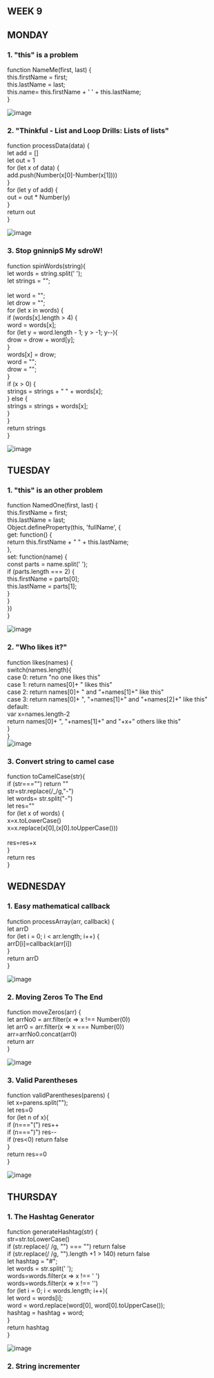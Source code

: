 ## WEEK 9

## MONDAY
### 1. "this" is a problem

function NameMe(first, last) { <br>
    this.firstName = first; <br>
    this.lastName = last; <br>
    this.name= this.firstName + ' ' + this.lastName; <br>
} <br>

![image](https://github.com/faviola14/core-code-readme/assets/98840536/4649e37c-9458-4089-8076-cd0979b1db66)


### 2. "Thinkful - List and Loop Drills: Lists of lists"

function processData(data) { <br>
    let add = [] <br>
    let out = 1 <br>
    for (let x of data) { <br>
        add.push(Number(x[0]-Number(x[1])))  <br>
    } <br>
    for (let y of add) { <br>
        out = out * Number(y)   <br>
    } <br>
    return out <br>
} <br>

![image](https://github.com/faviola14/core-code-readme/assets/98840536/0795c033-bb59-4ec9-add0-d4bf1d6616c9)


### 3. Stop gninnipS My sdroW!

function spinWords(string){ <br>
    let words = string.split(' '); <br>
    let strings = ""; <br> <br>
    let word = ""; <br>
    let drow = ""; <br>
    for (let x in words) { <br>
        if (words[x].length > 4) { <br>
            word = words[x]; <br>
            for (let y = word.length - 1; y > -1; y--){ <br>
                drow = drow + word[y]; <br>
            } <br>
            words[x] = drow; <br>
            word = ""; <br>
            drow = ""; <br>
        } <br>
        if (x > 0) { <br>
            strings = strings + " " + words[x]; <br>
        } else { <br>
            strings = strings + words[x]; <br>
        } <br>
    } <br>
    return strings <br>
} <br>

![image](https://github.com/faviola14/core-code-readme/assets/98840536/ec069944-e9c5-4317-bc1d-83a9c1962c4a)


## TUESDAY
### 1. "this" is an other problem

function NamedOne(first, last) { <br>
    this.firstName = first; <br>
    this.lastName = last; <br>
    Object.defineProperty(this, 'fullName', { <br>
        get: function() { <br>
            return this.firstName + " " + this.lastName; <br>
        }, <br>
        set: function(name) { <br>
            const parts = name.split(' '); <br>
            if (parts.length === 2) { <br>
                this.firstName = parts[0]; <br>
                this.lastName = parts[1]; <br>
            } <br>
        } <br>
    }) <br>
} <br>

![image](https://github.com/faviola14/core-code-readme/assets/98840536/d61443fa-b5c0-4e0e-9868-89a7b8cf4480)


### 2. "Who likes it?"

function likes(names) { <br>
    switch(names.length){ <br>
        case 0: return "no one likes this" <br>
        case 1: return names[0]+ " likes this" <br>
        case 2: return names[0]+  " and "+names[1]+" like this" <br>
        case 3: return names[0]+ ", "+names[1]+" and "+names[2]+" like this" <br>
        default: <br>
            var x=names.length-2 <br>
            return  names[0]+ ", "+names[1]+" and "+x+" others like this" <br>
    } <br>
} <br>
![image](https://github.com/faviola14/core-code-readme/assets/98840536/59ecd8ec-1edd-4f03-a9c0-7928c9ddae82)


### 3. Convert string to camel case

function toCamelCase(str){ <br>
  if (str==="") return "" <br>
    str=str.replace(/_/g,"-") <br>
    let words= str.split("-") <br>
    let res="" <br>
    for (let x of words) { <br>
        x=x.toLowerCase() <br>
        x=x.replace(x[0],(x[0].toUpperCase())) <br> <br>
        res=res+x <br>
    } <br>
    return res <br>
} <br>

## WEDNESDAY
### 1. Easy mathematical callback

function processArray(arr, callback) { <br>
    let arrD <br>
    for (let i = 0; i < arr.length; i++) { <br>
        arrD[i]=callback(arr[i]) <br>
    } <br>
    return arrD <br>
} <br>

![image](https://github.com/faviola14/core-code-readme/assets/98840536/ad94e015-5daf-40e1-b70a-bc87ff4b713c)


### 2. Moving Zeros To The End

function moveZeros(arr) { <br>
    let arrNo0 = arr.filter(x => x !== Number(0)) <br>
    let arr0 = arr.filter(x => x === Number(0)) <br>
    arr=arrNo0.concat(arr0) <br>
    return arr <br>
} <br>

![image](https://github.com/faviola14/core-code-readme/assets/98840536/f1cf33fe-6228-49eb-8226-2c65a7abc982)

### 3. Valid Parentheses

function validParentheses(parens) { <br>
    let x=parens.split(""); <br>
    let res=0 <br>
    for (let n of x){ <br>
        if (n==="\(") res++ <br>
        if (n==="\)") res-- <br>
        if (res<0) return false <br>
    } <br>
    return res==0 <br>
} <br>

![image](https://github.com/faviola14/core-code-readme/assets/98840536/ab8d68ca-b878-408f-a874-b7a7d2a87c58)


## THURSDAY
### 1. The Hashtag Generator

function generateHashtag(str) { <br>
    str=str.toLowerCase() <br>
    if (str.replace(/ /g, "") === "") return false <br>
    if (str.replace(/ /g, "").length +1 > 140) return false <br>
    let hashtag = "#"; <br>
    let words = str.split(' '); <br>
    words=words.filter(x => x !== ' ') <br>
    words=words.filter(x => x !== '') <br>
    for (let i = 0; i < words.length; i++){ <br>
        let word = words[i]; <br>
        word = word.replace(word[0], word[0].toUpperCase()); <br>
        hashtag = hashtag + word; <br>
    } <br>
    return hashtag <br>
} <br>

![image](https://github.com/faviola14/core-code-readme/assets/98840536/14aa355e-333f-433f-b4f1-e640ae434bdd)


### 2. String incrementer

